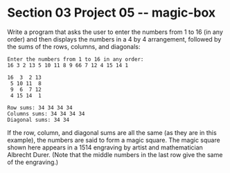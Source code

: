 # Section 03 Project 05 -- magic-box

Write a program that asks the user to enter the numbers from 1 to 16 (in any order) and then displays the numbers in a 4 by 4 arrangement, followed by the sums of the rows, columns, and diagonals:

```text
Enter the numbers from 1 to 16 in any order:
16 3 2 13 5 10 11 8 9 66 7 12 4 15 14 1

16  3  2 13
 5 10 11  8
 9  6  7 12
 4 15 14  1

Row sums: 34 34 34 34
Columns sums: 34 34 34 34
Diagonal sums: 34 34
```

If the row, column, and diagonal sums are all the same (as they are in this example), the numbers are said to form a magic square. The magic square shown here appears in a 1514 engraving by artist and mathematician Albrecht Durer. (Note that the middle numbers in the last row give the same of the engraving.)
